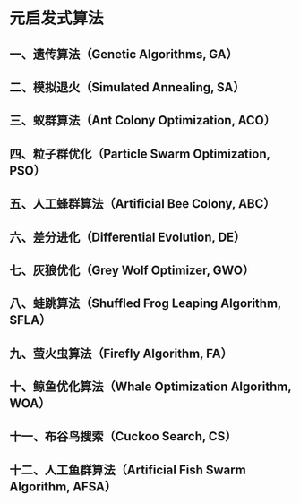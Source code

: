 # 元启发式算法

## 一、遗传算法（Genetic Algorithms, GA）

## 二、模拟退火（Simulated Annealing, SA）

## 三、蚁群算法（Ant Colony Optimization, ACO）

## 四、粒子群优化（Particle Swarm Optimization, PSO）

## 五、人工蜂群算法（Artificial Bee Colony, ABC）

## 六、差分进化（Differential Evolution, DE）

## 七、灰狼优化（Grey Wolf Optimizer, GWO）

## 八、蛙跳算法（Shuffled Frog Leaping Algorithm, SFLA）

## 九、萤火虫算法（Firefly Algorithm, FA）

## 十、鲸鱼优化算法（Whale Optimization Algorithm, WOA）

## 十一、布谷鸟搜索（Cuckoo Search, CS）

## 十二、人工鱼群算法（Artificial Fish Swarm Algorithm, AFSA）
